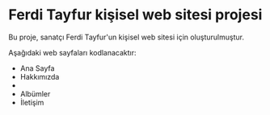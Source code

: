 # Ferdi Tayfur kişisel web sitesi projesi

Bu proje, sanatçı Ferdi Tayfur'un kişisel web sitesi için oluşturulmuştur.

Aşağıdaki web sayfaları kodlanacaktır:
- Ana Sayfa
- Hakkımızda
- 
- Albümler
- İletişim
  

